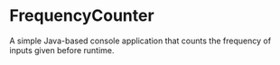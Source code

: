 # FrequencyCounter
A simple Java-based console application that counts the frequency of inputs given before runtime.
